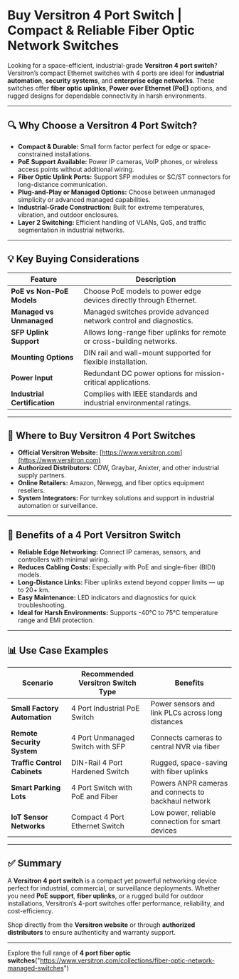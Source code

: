 # Buy Versitron 4 Port Switch | Compact & Reliable Fiber Optic Network Switches  

Looking for a space-efficient, industrial-grade **Versitron 4 port switch**? Versitron’s compact Ethernet switches with 4 ports are ideal for **industrial automation**, **security systems**, and **enterprise edge networks**. These switches offer **fiber optic uplinks**, **Power over Ethernet (PoE)** options, and rugged designs for dependable connectivity in harsh environments.  

---

## 🔍 Why Choose a Versitron 4 Port Switch?  

- **Compact & Durable:** Small form factor perfect for edge or space-constrained installations.  
- **PoE Support Available:** Power IP cameras, VoIP phones, or wireless access points without additional wiring.  
- **Fiber Optic Uplink Ports:** Support SFP modules or SC/ST connectors for long-distance communication.  
- **Plug-and-Play or Managed Options:** Choose between unmanaged simplicity or advanced managed capabilities.  
- **Industrial-Grade Construction:** Built for extreme temperatures, vibration, and outdoor enclosures.  
- **Layer 2 Switching:** Efficient handling of VLANs, QoS, and traffic segmentation in industrial networks.  

---

## 💡 Key Buying Considerations  

| Feature                        | Description                                                             |
|-------------------------------|-------------------------------------------------------------------------|
| **PoE vs Non-PoE Models**     | Choose PoE models to power edge devices directly through Ethernet.      |
| **Managed vs Unmanaged**      | Managed switches provide advanced network control and diagnostics.      |
| **SFP Uplink Support**        | Allows long-range fiber uplinks for remote or cross-building networks.   |
| **Mounting Options**          | DIN rail and wall-mount supported for flexible installation.            |
| **Power Input**               | Redundant DC power options for mission-critical applications.           |
| **Industrial Certification**  | Complies with IEEE standards and industrial environmental ratings.      |

---

## 🛒 Where to Buy Versitron 4 Port Switches  

- **Official Versitron Website:** [https://www.versitron.com](https://www.versitron.com)  
- **Authorized Distributors:** CDW, Graybar, Anixter, and other industrial supply partners.  
- **Online Retailers:** Amazon, Newegg, and fiber optics equipment resellers.  
- **System Integrators:** For turnkey solutions and support in industrial automation or surveillance.  

---

## 🔧 Benefits of a 4 Port Versitron Switch  

- **Reliable Edge Networking:** Connect IP cameras, sensors, and controllers with minimal wiring.  
- **Reduces Cabling Costs:** Especially with PoE and single-fiber (BIDI) models.  
- **Long-Distance Links:** Fiber uplinks extend beyond copper limits — up to 20+ km.  
- **Easy Maintenance:** LED indicators and diagnostics for quick troubleshooting.  
- **Ideal for Harsh Environments:** Supports -40°C to 75°C temperature range and EMI protection.  

---

## 📊 Use Case Examples  

| Scenario                       | Recommended Versitron Switch Type      | Benefits                                              |
|--------------------------------|----------------------------------------|-------------------------------------------------------|
| **Small Factory Automation**   | 4 Port Industrial PoE Switch           | Power sensors and link PLCs across long distances     |
| **Remote Security System**     | 4 Port Unmanaged Switch with SFP       | Connects cameras to central NVR via fiber             |
| **Traffic Control Cabinets**   | DIN-Rail 4 Port Hardened Switch        | Rugged, space-saving with fiber uplinks               |
| **Smart Parking Lots**         | 4 Port Switch with PoE and Fiber       | Powers ANPR cameras and connects to backhaul network  |
| **IoT Sensor Networks**        | Compact 4 Port Ethernet Switch         | Low power, reliable connection for smart devices      |

---

## ✅ Summary  

A **Versitron 4 port switch** is a compact yet powerful networking device perfect for industrial, commercial, or surveillance deployments. Whether you need **PoE support**, **fiber uplinks**, or a rugged build for outdoor installations, Versitron’s 4-port switches offer performance, reliability, and cost-efficiency.

Shop directly from the **Versitron website** or through **authorized distributors** to ensure authenticity and warranty support.

---

Explore the full range of **4 port fiber optic switches**("https://www.versitron.com/collections/fiber-optic-network-managed-switches")
